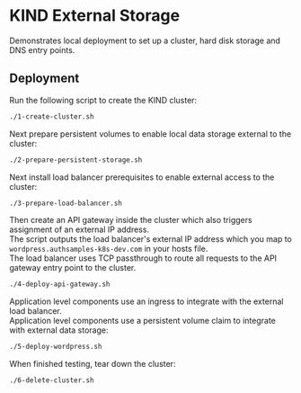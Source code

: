 # KIND External Storage

Demonstrates local deployment to set up a cluster, hard disk storage and DNS entry points.

## Deployment

Run the following script to create the KIND cluster:

```bash
./1-create-cluster.sh
```

Next prepare persistent volumes to enable local data storage external to the cluster:

```bash
./2-prepare-persistent-storage.sh
```

Next install load balancer prerequisites to enable external access to the cluster:

```bash
./3-prepare-load-balancer.sh
```

Then create an API gateway inside the cluster which also triggers assignment of an external IP address.\
The script outputs the load balancer's external IP address which you map to `wordpress.authsamples-k8s-dev.com` in your hosts file.\
The load balancer uses TCP passthrough to route all requests to the API gateway entry point to the cluster.

```bash
./4-deploy-api-gateway.sh
```

Application level components use an ingress to integrate with the external load balancer.\
Application level components use a persistent volume claim to integrate with external data storage:

```bash
./5-deploy-wordpress.sh
```

When finished testing, tear down the cluster:

```bash
./6-delete-cluster.sh
```
